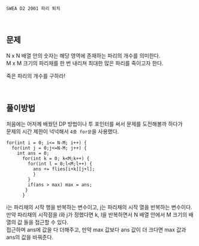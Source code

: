 
`SWEA D2 2001 파리 퇴치`

<br>

<h2> 문제 </h2>

N x N 배열 안의 숫자는 해당 영역에 존재하는 파리의 개수를 의미한다. <br>
M x M 크기의 파리채를 한 번 내리쳐 최대한 많은 파리를 죽이고자 한다.

죽은 파리의 개수를 구하라!

<br>

<h2> 풀이방법 </h2>

처음에는 어저께 배웠던 DP 방법이나 투 포인터를 써서 문제를 도전해볼까 하다가 <br>
문제의 시간 제한이 넉넉해서 `4중 for문`을 사용했다.

```
for(int i = 0; i<= N-M; i++) {
  for(int j = 0;j<=N-M; j++) {
    int ans = 0;
      for(int k = 0; k<M;k++) {
        for(int l = 0;l<M;l++) {
          ans += flies[i+k][j+l];
          }
        }
        if(ans > max) max = ans;
       }
      }

```


i는 파리채의 시작 행을 반복하는 변수이고, j는 파리채의 시작 열을 반복하는 변수이다. <br>
만약 파리채의 시작점을 i와 j가 정했다면 k, l을 반복하면서 N 배열 안에서 M 크기의 배열의 값 들을 접근할 수 있다. <br>
접근하며 ans에 값을 다 더해주고, 만약 max 값보다 ans 값이 더 크다면 max 값과 ans의 값을 바꿔준다.
